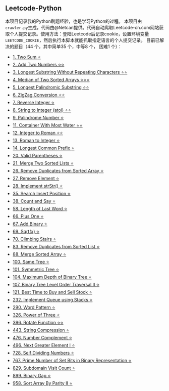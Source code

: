 
## Leetcode-Python
本项目记录我的Python刷题经验，也是学习Python的过程。
本项目由`crawler.py`生成，代码由@Netcan提供。代码自动爬取Leetcode-cn.com网站获取个人提交记录。使用方法：登陆Leetcode后记录cookie，设置环境变量`LEETCODE_COOKIE`，然后执行本脚本就能抓取指定语言的个人提交记录。
目前已解决的题目（44 个，其中简单35 个，中等8 个， 困难1 个）：
- [1. Two Sum :star:](https://github.com/CLAY2333/CLAYleetcode/tree/master/n0001.%20Two%20Sum)
- [2. Add Two Numbers :star::star:](https://github.com/CLAY2333/CLAYleetcode/tree/master/n0002.%20Add%20Two%20Numbers)
- [3. Longest Substring Without Repeating Characters :star::star:](https://github.com/CLAY2333/CLAYleetcode/tree/master/n0003.%20Longest%20Substring%20Without%20Repeating%20Characters)
- [4. Median of Two Sorted Arrays :star::star::star:](https://github.com/CLAY2333/CLAYleetcode/tree/master/n0004.%20Median%20of%20Two%20Sorted%20Arrays)
- [5. Longest Palindromic Substring :star::star:](https://github.com/CLAY2333/CLAYleetcode/tree/master/n0005.%20Longest%20Palindromic%20Substring)
- [6. ZigZag Conversion :star::star:](https://github.com/CLAY2333/CLAYleetcode/tree/master/n0006.%20ZigZag%20Conversion)
- [7. Reverse Integer :star:](https://github.com/CLAY2333/CLAYleetcode/tree/master/n0007.%20Reverse%20Integer)
- [8. String to Integer (atoi) :star::star:](https://github.com/CLAY2333/CLAYleetcode/tree/master/n0008.%20String%20to%20Integer%20(atoi))
- [9. Palindrome Number :star:](https://github.com/CLAY2333/CLAYleetcode/tree/master/n0009.%20Palindrome%20Number)
- [11. Container With Most Water :star::star:](https://github.com/CLAY2333/CLAYleetcode/tree/master/n0011.%20Container%20With%20Most%20Water)
- [12. Integer to Roman :star::star:](https://github.com/CLAY2333/CLAYleetcode/tree/master/n0012.%20Integer%20to%20Roman)
- [13. Roman to Integer :star:](https://github.com/CLAY2333/CLAYleetcode/tree/master/n0013.%20Roman%20to%20Integer)
- [14. Longest Common Prefix :star:](https://github.com/CLAY2333/CLAYleetcode/tree/master/n0014.%20Longest%20Common%20Prefix)
- [20. Valid Parentheses :star:](https://github.com/CLAY2333/CLAYleetcode/tree/master/n0020.%20Valid%20Parentheses)
- [21. Merge Two Sorted Lists :star:](https://github.com/CLAY2333/CLAYleetcode/tree/master/n0021.%20Merge%20Two%20Sorted%20Lists)
- [26. Remove Duplicates from Sorted Array :star:](https://github.com/CLAY2333/CLAYleetcode/tree/master/n0026.%20Remove%20Duplicates%20from%20Sorted%20Array)
- [27. Remove Element :star:](https://github.com/CLAY2333/CLAYleetcode/tree/master/n0027.%20Remove%20Element)
- [28. Implement strStr() :star:](https://github.com/CLAY2333/CLAYleetcode/tree/master/n0028.%20Implement%20strStr())
- [35. Search Insert Position :star:](https://github.com/CLAY2333/CLAYleetcode/tree/master/n0035.%20Search%20Insert%20Position)
- [38. Count and Say :star:](https://github.com/CLAY2333/CLAYleetcode/tree/master/n0038.%20Count%20and%20Say)
- [58. Length of Last Word :star:](https://github.com/CLAY2333/CLAYleetcode/tree/master/n0058.%20Length%20of%20Last%20Word)
- [66. Plus One :star:](https://github.com/CLAY2333/CLAYleetcode/tree/master/n0066.%20Plus%20One)
- [67. Add Binary :star:](https://github.com/CLAY2333/CLAYleetcode/tree/master/n0067.%20Add%20Binary)
- [69. Sqrt(x) :star:](https://github.com/CLAY2333/CLAYleetcode/tree/master/n0069.%20Sqrt(x))
- [70. Climbing Stairs :star:](https://github.com/CLAY2333/CLAYleetcode/tree/master/n0070.%20Climbing%20Stairs)
- [83. Remove Duplicates from Sorted List :star:](https://github.com/CLAY2333/CLAYleetcode/tree/master/n0083.%20Remove%20Duplicates%20from%20Sorted%20List)
- [88. Merge Sorted Array :star:](https://github.com/CLAY2333/CLAYleetcode/tree/master/n0088.%20Merge%20Sorted%20Array)
- [100. Same Tree :star:](https://github.com/CLAY2333/CLAYleetcode/tree/master/n0100.%20Same%20Tree)
- [101. Symmetric Tree :star:](https://github.com/CLAY2333/CLAYleetcode/tree/master/n0101.%20Symmetric%20Tree)
- [104. Maximum Depth of Binary Tree :star:](https://github.com/CLAY2333/CLAYleetcode/tree/master/n0104.%20Maximum%20Depth%20of%20Binary%20Tree)
- [107. Binary Tree Level Order Traversal II :star:](https://github.com/CLAY2333/CLAYleetcode/tree/master/n0107.%20Binary%20Tree%20Level%20Order%20Traversal%20II)
- [121. Best Time to Buy and Sell Stock :star:](https://github.com/CLAY2333/CLAYleetcode/tree/master/n0121.%20Best%20Time%20to%20Buy%20and%20Sell%20Stock)
- [232. Implement Queue using Stacks :star:](https://github.com/CLAY2333/CLAYleetcode/tree/master/n0232.%20Implement%20Queue%20using%20Stacks)
- [290. Word Pattern :star:](https://github.com/CLAY2333/CLAYleetcode/tree/master/n0290.%20Word%20Pattern)
- [326. Power of Three :star:](https://github.com/CLAY2333/CLAYleetcode/tree/master/n0326.%20Power%20of%20Three)
- [396. Rotate Function :star::star:](https://github.com/CLAY2333/CLAYleetcode/tree/master/n0396.%20Rotate%20Function)
- [443. String Compression :star:](https://github.com/CLAY2333/CLAYleetcode/tree/master/n0443.%20String%20Compression)
- [476. Number Complement :star:](https://github.com/CLAY2333/CLAYleetcode/tree/master/n0476.%20Number%20Complement)
- [496. Next Greater Element I :star:](https://github.com/CLAY2333/CLAYleetcode/tree/master/n0496.%20Next%20Greater%20Element%20I)
- [728. Self Dividing Numbers :star:](https://github.com/CLAY2333/CLAYleetcode/tree/master/n0728.%20Self%20Dividing%20Numbers)
- [767. Prime Number of Set Bits in Binary Representation :star:](https://github.com/CLAY2333/CLAYleetcode/tree/master/n0767.%20Prime%20Number%20of%20Set%20Bits%20in%20Binary%20Representation)
- [829. Subdomain Visit Count :star:](https://github.com/CLAY2333/CLAYleetcode/tree/master/n0829.%20Subdomain%20Visit%20Count)
- [899. Binary Gap :star:](https://github.com/CLAY2333/CLAYleetcode/tree/master/n0899.%20Binary%20Gap)
- [958. Sort Array By Parity II :star:](https://github.com/CLAY2333/CLAYleetcode/tree/master/n0958.%20Sort%20Array%20By%20Parity%20II)
